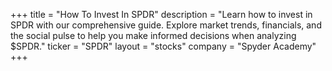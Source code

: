 +++
title = "How To Invest In SPDR"
description = "Learn how to invest in SPDR with our comprehensive guide. Explore market trends, financials, and the social pulse to help you make informed decisions when analyzing $SPDR."
ticker = "SPDR"
layout = "stocks"
company = "Spyder Academy"
+++

